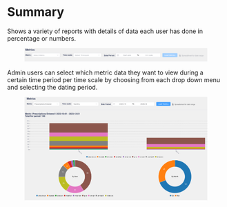# Summary

Shows a variety of reports with details of data each user has done in percentage or numbers.

<figure><img src="../.gitbook/assets/image (164).png" alt=""><figcaption></figcaption></figure>

Admin users can select which metric data they want to view during a certain time period per time scale by choosing from each drop down menu and selecting the dating period.

<figure><img src="../.gitbook/assets/image (165).png" alt=""><figcaption></figcaption></figure>
